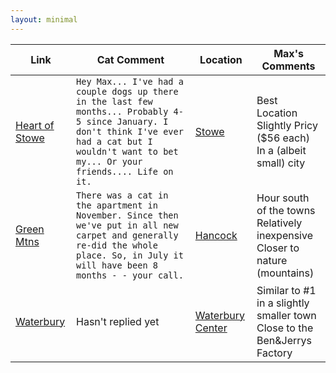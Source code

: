```yaml
---
layout: minimal
---
```


| Link  | Cat Comment  | Location  |  Max's Comments |
|---|---|---|---|
| [Heart of Stowe](https://www.airbnb.com/rooms/2480930)  | `Hey Max... I've had a couple dogs up there in the last few months... Probably 4-5 since January. I don't think I've ever had a cat but I wouldn't want to bet my... Or your friends.... Life on it.`|[Stowe](https://www.google.com/maps/dir//44.4662509,-72.6879696/@44.3541189,-73.0026969,10z)| Best Location<br>Slightly Pricy ($56 each)<br>In a (albeit small) city |
|[Green Mtns](https://www.airbnb.com/rooms/18729679)   |`There was a cat in the apartment in November. Since then we've put in all new carpet and generally re-did the whole place. So, in July it will have been 8 months - - your call. `   | [Hancock](https://www.google.com/maps/dir//Hancock/@44.1886678,-72.9579775,10.07z/data=!4m8!4m7!1m0!1m5!1m1!1s0x89e03f23305a1645:0xfd6f031415eb1195!2m2!1d-72.8412292!2d43.9261192)  | Hour south of the towns<br>Relatively inexpensive<br>Closer to nature (mountains) |
| [Waterbury](https://www.airbnb.com/rooms/4973853)   | Hasn't replied yet  | [Waterbury Center](https://www.google.com/maps/dir//Waterbury+Center/@44.3455031,-72.9251222,10.31z/data=!4m9!4m8!1m0!1m5!1m1!1s0x4cb598933a5f7439:0x34ee9a36314fa7d6!2m2!1d-72.7189485!2d44.376896!3e0)   |  Similar to #1 in a slightly smaller town<br>Close to the Ben&Jerrys Factory |
